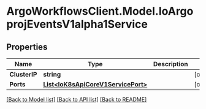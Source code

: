 # ArgoWorkflowsClient.Model.IoArgoprojEventsV1alpha1Service

## Properties

Name | Type | Description | Notes
------------ | ------------- | ------------- | -------------
**ClusterIP** | **string** |  | [optional] 
**Ports** | [**List&lt;IoK8sApiCoreV1ServicePort&gt;**](IoK8sApiCoreV1ServicePort.md) |  | [optional] 

[[Back to Model list]](../README.md#documentation-for-models) [[Back to API list]](../README.md#documentation-for-api-endpoints) [[Back to README]](../README.md)

